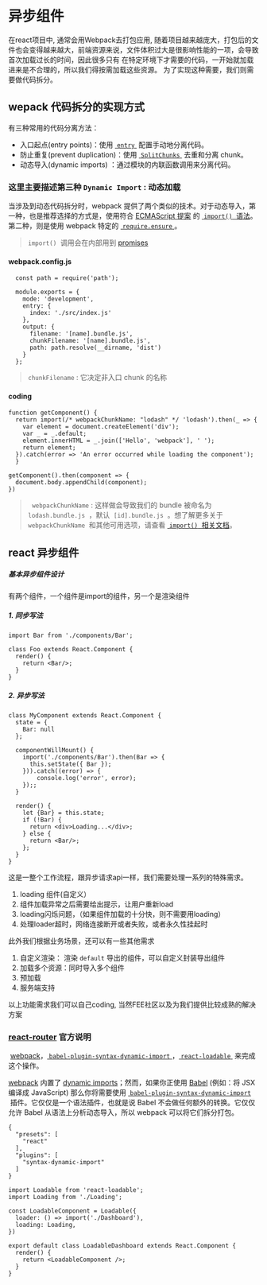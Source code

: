 # 异步组件
在react项目中, 通常会用Webpack去打包应用, 随着项目越来越庞大，打包后的文件也会变得越来越大，前端资源来说，文件体积过大是很影响性能的一项，会导致首次加载过长的时间，因此很多只有 在特定环境下才需要的代码，一开始就加载进来是不合理的，所以我们得按需加载这些资源。 为了实现这种需要，我们则需要做代码拆分。

## wepack 代码拆分的实现方式

有三种常用的代码分离方法：

*   入口起点(entry points)：使用 [ `entry` ](https://webpack.docschina.org/configuration/entry-context) 配置手动地分离代码。
*   防止重复(prevent duplication)：使用 [ `SplitChunks` ](https://webpack.docschina.org/plugins/split-chunks-plugin/) 去重和分离 chunk。
*   动态导入(dynamic imports) ：通过模块的内联函数调用来分离代码。

### 这里主要描述第三种 `Dynamic Import` : 动态加载

当涉及到动态代码拆分时，webpack 提供了两个类似的技术。对于动态导入，第一种，也是推荐选择的方式是，使用符合 [ECMAScript 提案](https://github.com/tc39/proposal-dynamic-import) 的 [ `import()`  语法](https://webpack.docschina.org/api/module-methods#import-)。第二种，则是使用 webpack 特定的 [ `require.ensure` ](https://webpack.docschina.org/api/module-methods#require-ensure)。

> `import()`  调用会在内部用到 [promises](https://developer.mozilla.org/en-US/docs/Web/JavaScript/Reference/Global_Objects/Promise)

#### webpack.config.js

```
  const path = require('path');

  module.exports = {
    mode: 'development',
    entry: {
      index: './src/index.js'
    },
    output: {
      filename: '[name].bundle.js',
      chunkFilename: '[name].bundle.js',
      path: path.resolve(__dirname, 'dist')
    }
  };
```

> `chunkFilename` : 它决定非入口 chunk 的名称

#### coding

```
function getComponent() {
  return import(/* webpackChunkName: "lodash" */ 'lodash').then(_ => {
    var element = document.createElement('div');
    var _ = _.default;
    element.innerHTML = _.join(['Hello', 'webpack'], ' ');
    return element;
  }).catch(error => 'An error occurred while loading the component');
  }

getComponent().then(component => {
  document.body.appendChild(component);
})
```

>   `webpackChunkName` : 这样做会导致我们的 bundle 被命名为  `lodash.bundle.js`  ，默认  `[id].bundle.js`  。想了解更多关于  `webpackChunkName`  和其他可用选项，请查看 [ `import()`  相关文档](https://webpack.docschina.org/api/module-methods#import-)。

## react 异步组件

##### 基本异步组件设计
有两个组件，一个组件是import的组件，另一个是渲染组件

##### 1. 同步写法

```
import Bar from './components/Bar';

class Foo extends React.Component {
  render() {
    return <Bar/>;
  }
}
```

##### 2. 异步写法

```
class MyComponent extends React.Component {
  state = {
    Bar: null
  };

  componentWillMount() {
    import('./components/Bar').then(Bar => {
      this.setState({ Bar });
    })).catch((error) => {
        console.log('error', error);
    });;
  }

  render() {
    let {Bar} = this.state;
    if (!Bar) {
      return <div>Loading...</div>;
    } else {
      return <Bar/>;
    };
  }
}
```

这是一整个工作流程，跟异步请求api一样，我们需要处理一系列的特殊需求。

1. loading 组件(自定义）
2. 组件加载异常之后需要给出提示，让用户重新load
3. loading闪烁问题，（如果组件加载的十分快，则不需要用loading）
4. 处理loader超时，网络连接断开或者失败，或者永久性挂起时

此外我们根据业务场景，还可以有一些其他需求

1. 自定义渲染： 渲染 `default` 导出的组件，可以自定义封装导出组件
2. 加载多个资源：同时导入多个组件
3. 预加载
4. 服务端支持

以上功能需求我们可以自己coding, 当然FEE社区以及为我们提供比较成熟的解决方案

### [react-router](https://reacttraining.com/react-router/web/guides/code-splitting) 官方说明

 [webpack](https://webpack.js.org/)，[ `babel-plugin-syntax-dynamic-import` ](https://babeljs.io/docs/plugins/syntax-dynamic-import/)，[ `react-loadable` ](https://github.com/thejameskyle/react-loadable) 来完成这个操作。

[webpack](https://webpack.js.org/) 内置了 [dynamic imports](https://github.com/tc39/proposal-dynamic-import)；然而，如果你正使用 [Babel](https://babeljs.io/) (例如：将 JSX 编译成 JavaScript) 那么你将需要使用 [ `babel-plugin-syntax-dynamic-import` ](https://babeljs.io/docs/plugins/syntax-dynamic-import/) 插件。它仅仅是一个语法插件，也就是说 Babel 不会做任何额外的转换。它仅仅允许 Babel 从语法上分析动态导入，所以 webpack 可以将它们拆分打包。

```
{
  "presets": [
    "react"
  ],
  "plugins": [
    "syntax-dynamic-import"
  ]
}

import Loadable from 'react-loadable';
import Loading from './Loading';

const LoadableComponent = Loadable({
  loader: () => import('./Dashboard'),
  loading: Loading,
})

export default class LoadableDashboard extends React.Component {
  render() {
    return <LoadableComponent />;
  }
}
```

